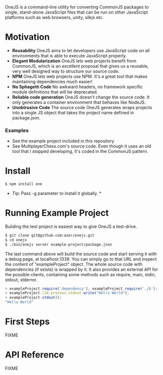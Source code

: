 OneJS is a command-line utility for converting CommonJS packages to single, stand-alone JavaScript
files that can be run on other JavaScript platforms such as web browsers, unity, silkjs etc.

# Motivation
* **Reusability** OneJS aims to let developers use JavaScript code on all environments that is able to execute JavaScript properly.
* **Elegant Modularization** OneJS lets web projects benefit from CommonJS, which is an excellent proposal that gives us a reusable, very well designed way to structure our source code.
* **NPM** OneJS lets web projects use NPM. It's a great tool that makes maintaining dependencies much easier!
* **No Sphagetti Code** No awkward headers, no framework specific module definitions that will be deprecated. 
* **Reliable code generation** OneJS doesn't change the source code. It only generates a container environment that behaves like NodeJS.
* **Unobtrusive Code** The source code OneJS generates wraps projects into a single JS object that takes the project name defined in package.json. 

### Examples
* See the example project included in this repository
* See MultiplayerChess.com's source code. Even though it uses an old tool that I stopped developing, it's coded in the CommonJS pattern.

# Install
```bash
$ npm install one
```

* Tip: Pass -g parameter to install it globally. *

# Running Example Project
Building the test project is easiest way to give OneJS a test-drive. 

```bash
$ git clone git@github.com:azer/onejs.git
$ cd onejs
$ ./bin/onejs server example-project/package.json
```

The last command above will build the source code and start serving it with a debug page, at localhost:1338.
You can simply go to that URL and inspect the content of "exampleProject" object. The whole source code with 
dependencies (if exists) is wrapped by it. It also provides an external API for the possible clients, containing some methods 
such as require, main, stdin, stdout, stderror. 

```javascript
> exampleProject.require('dependency'), exampleProject.require('./b');
> exampleProject.lib.process.stdout.write("Hello World");
> exampleProject.stdout();
"Hello World"
```

# First Steps
FIXME

# API Reference
FIXME
